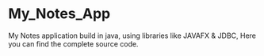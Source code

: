 # My_Notes_App
My Notes application build in java, using libraries like JAVAFX &amp; JDBC, 
Here you can find the complete source code.

